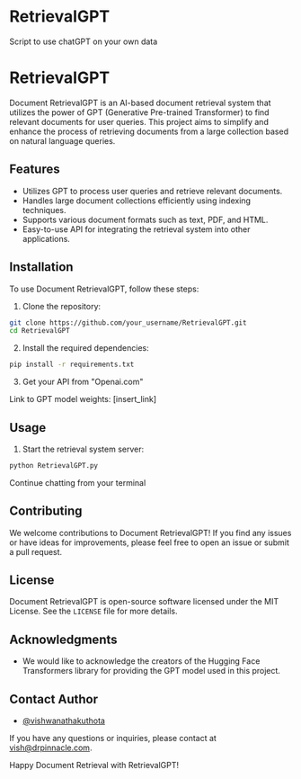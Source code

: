 # RetrievalGPT
Script to use chatGPT on your own data

# RetrievalGPT

Document RetrievalGPT is an AI-based document retrieval system that utilizes the power of GPT (Generative Pre-trained Transformer) to find relevant documents for user queries. This project aims to simplify and enhance the process of retrieving documents from a large collection based on natural language queries.

## Features

- Utilizes GPT to process user queries and retrieve relevant documents.
- Handles large document collections efficiently using indexing techniques.
- Supports various document formats such as text, PDF, and HTML.
- Easy-to-use API for integrating the retrieval system into other applications.

## Installation

To use Document RetrievalGPT, follow these steps:

1. Clone the repository:

```bash
git clone https://github.com/your_username/RetrievalGPT.git
cd RetrievalGPT
```

2. Install the required dependencies:

```bash
pip install -r requirements.txt
```

3. Get your API from "Openai.com"

Link to GPT model weights: [insert_link]

## Usage

1. Start the retrieval system server:

```bash
python RetrievalGPT.py
```

Continue chatting from your terminal

## Contributing

We welcome contributions to Document RetrievalGPT! If you find any issues or have ideas for improvements, please feel free to open an issue or submit a pull request.

## License

Document RetrievalGPT is open-source software licensed under the MIT License. See the `LICENSE` file for more details.

## Acknowledgments

- We would like to acknowledge the creators of the Hugging Face Transformers library for providing the GPT model used in this project.


## Contact Author

- [@vishwanathakuthota](https://github.com/vishwachintu/)

If you have any questions or inquiries, please contact at vish@drpinnacle.com.

Happy Document Retrieval with RetrievalGPT!
